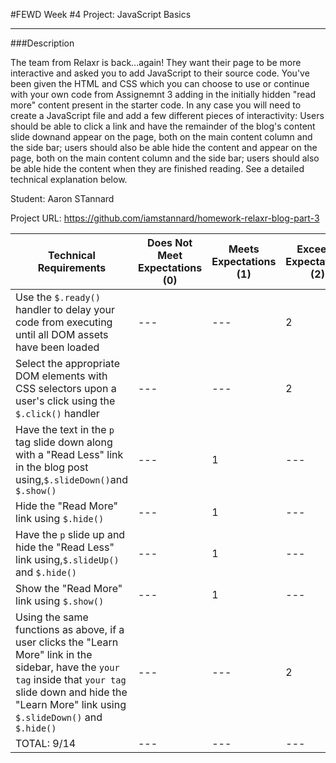 #FEWD Week #4 Project: JavaScript Basics

---


###Description


The team from Relaxr is back...again! They want their page to be more interactive and asked you to add JavaScript to
their source code. You've been given the HTML and CSS which you can choose to use or continue with your own code from
Assignemnt 3 adding in the initially hidden "read more" content present in the starter code.  In any case you will 
need to create a JavaScript file and add a few different pieces of interactivity:  Users should be able to click a 
link and have the remainder of the blog's content slide downand appear on the page, both on the main content column 
and the side bar; users should also be able hide the content and appear on the page, both on the main content column 
and the side bar; users should also be able hide the content when they are finished reading. See a detailed technical 
explanation below.

Student: Aaron STannard

Project URL: https://github.com/iamstannard/homework-relaxr-blog-part-3


| Technical Requirements | Does Not Meet Expectations (0) | Meets Expectations (1) | Exceeds Expectations (2) |
| --- | --- | --- | --- |
| Use the `$.ready()` handler to delay your code from executing until all DOM assets have been loaded | --- | --- | 2 |
| Select the appropriate DOM elements with CSS selectors upon a user's click using the `$.click()` handler | --- | --- | 2 |
|Have the text in the `p` tag slide down along with a "Read Less" link in the blog post using,`$.slideDown()`and `$.show()`| --- | 1 | --- |
| Hide the "Read More" link using `$.hide()` | --- | 1 | --- |
| Have the `p` slide up and hide the "Read Less" link using,`$.slideUp()` and `$.hide()` | --- | 1 | --- |
| Show the "Read More" link using `$.show()`| --- | 1 | --- |
| Using the same functions as above, if a user clicks the "Learn More" link in the sidebar, have the `your tag` inside that `your tag` slide down and hide the "Learn More" link using `$.slideDown()` and `$.hide()` | --- | --- | 2 |
|TOTAL: 9/14| --- | --- | --- |
